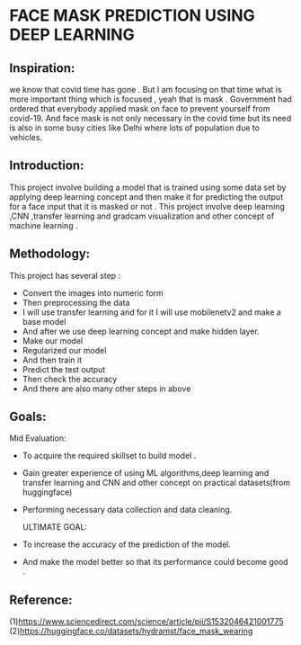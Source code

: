 # FACE  MASK PREDICTION USING DEEP LEARNING 

## Inspiration:
we know that covid time has gone . But I am focusing on that time what is more important thing which is focused , yeah that is mask . Government had ordered that everybody applied mask on face to prevent yourself from covid-19. And face mask is not only  necessary in the covid time but its need is also in some busy cities like Delhi where lots of population due to vehicles. 

## Introduction:
This project involve building a model that is trained using some data set by applying deep learning concept and then make it for predicting the output for a face input that it is masked or not . 
This project involve deep learning ,CNN ,transfer learning and gradcam visualization and other concept of machine learning .
  
## Methodology:

This project has several step :
- Convert the images into numeric form 
- Then preprocessing the data 
- I will use transfer learning and for it I will use mobilenetv2  and make a base model 
- And after we use deep learning concept and make hidden layer.
- Make our model 
- Regularized our model
- And then train it
- Predict the test output 
- Then check the accuracy 
- And there are also  many  other steps in above 


## Goals:
  Mid Evaluation:
- To acquire the required skillset to build model .
- Gain greater experience of using ML algorithms,deep learning and transfer learning and CNN and other concept on practical datasets(from huggingface)
- Performing necessary data collection and data cleaning.
  
    ULTIMATE GOAL:
- To increase the accuracy of the prediction of the model.
- And make the model better so that its performance could become good .
 
## Reference:
(1)https://www.sciencedirect.com/science/article/pii/S1532046421001775
(2)https://huggingface.co/datasets/hydramst/face_mask_wearing
 
 
 
 

